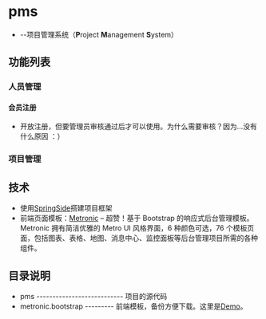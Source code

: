 pms
==============================================================================

- --项目管理系统（**P**roject **M**anagement **S**ystem）

## 功能列表
### 人员管理

#### 会员注册
-  开放注册，但要管理员审核通过后才可以使用。为什么需要审核？因为...没有什么原因 ：）


### 项目管理

## 技术
- 使用[SpringSide](https://github.com/springside/springside4 "SpringSide4.2.2")搭建项目框架
- 前端页面模板：[Metronic](http://dreamsky.github.io/main/blog/metronic-bootstrap/) – 超赞！基于 Bootstrap 的响应式后台管理模板。Metronic 拥有简洁优雅的 Metro UI 风格界面，6 种颜色可选，76 个模板页面，包括图表、表格、地图、消息中心、监控面板等后台管理项目所需的各种组件。

## 目录说明
- pms --------------------------- 项目的源代码
- metronic.bootstrap --------- 前端模板，备份方便下载。这里是[Demo](http://dreamsky.github.io/main/blog/metronic-bootstrap/)。